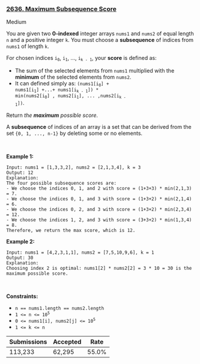 ### [2636. Maximum Subsequence Score](https://leetcode.com/problems/maximum-subsequence-score/?envType=daily-question&envId=2023-05-24)

Medium

You are given two __0-indexed__ integer arrays `` nums1 `` and `` nums2 `` of equal length `` n `` and a positive integer `` k ``. You must choose a __subsequence__ of indices from `` nums1 `` of length `` k ``.

For chosen indices <code>i<sub>0</sub></code>, <code>i<sub>1</sub></code>, ..., <code>i<sub>k - 1</sub></code>, your __score__ is defined as:

*   The sum of the selected elements from `` nums1 `` multiplied with the __minimum__ of the selected elements from `` nums2 ``.
*   It can defined simply as: <code>(nums1[i<sub>0</sub>] + nums1[i<sub>1</sub>] +...+ nums1[i<sub>k - 1</sub>]) * min(nums2[i<sub>0</sub>] , nums2[i<sub>1</sub>], ... ,nums2[i<sub>k - 1</sub>])</code>.

Return _the __maximum__ possible score._

A __subsequence__ of indices of an array is a set that can be derived from the set `` {0, 1, ..., n-1} `` by deleting some or no elements.

 

<strong class="example">Example 1:</strong>

```
Input: nums1 = [1,3,3,2], nums2 = [2,1,3,4], k = 3
Output: 12
Explanation: 
The four possible subsequence scores are:
- We choose the indices 0, 1, and 2 with score = (1+3+3) * min(2,1,3) = 7.
- We choose the indices 0, 1, and 3 with score = (1+3+2) * min(2,1,4) = 6. 
- We choose the indices 0, 2, and 3 with score = (1+3+2) * min(2,3,4) = 12. 
- We choose the indices 1, 2, and 3 with score = (3+3+2) * min(1,3,4) = 8.
Therefore, we return the max score, which is 12.
```

<strong class="example">Example 2:</strong>

```
Input: nums1 = [4,2,3,1,1], nums2 = [7,5,10,9,6], k = 1
Output: 30
Explanation: 
Choosing index 2 is optimal: nums1[2] * nums2[2] = 3 * 10 = 30 is the maximum possible score.
```

 

__Constraints:__

*   `` n == nums1.length == nums2.length ``
*   <code>1 <= n <= 10<sup>5</sup></code>
*   <code>0 <= nums1[i], nums2[j] <= 10<sup>5</sup></code>
*   `` 1 <= k <= n ``

| Submissions    | Accepted     | Rate   |
| -------------- | ------------ | ------ |
| 113,233 | 62,295 | 55.0% |